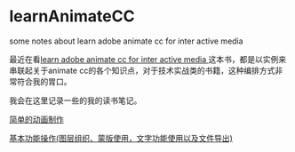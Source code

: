 # learnAnimateCC
some notes about learn adobe animate cc for inter active media 

最近在看[learn adobe animate cc for inter active media ](http://www.amazon.com/Learn-Adobe-Animate-Interactive-Media/dp/0134397819) 这本书，都是以实例来串联起关于animate cc的各个知识点，对于技术实战类的书籍，这种编排方式非常符合我的胃口。

我会在这里记录一些的我的读书笔记。

[简单的动画制作](/notes/Chapter2-vector-animation.md)

[基本功能操作(图层组织、蒙版使用，文字功能使用以及文件导出)](/notes/construct-and-manage.md)


